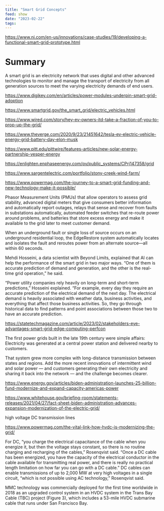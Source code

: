 ```yaml
---
title: "Smart Grid Concepts"
feed: show
date: "2023-02-22"
tags: 
---
```

https://www.ni.com/en-us/innovations/case-studies/19/developing-a-functional-smart-grid-prototype.html

# Summary 
A smart grid is an electricity network that uses digital and other advanced technologies to monitor and manage the transport of electricity from all generation sources to meet the varying electricity demands of end users. 

https://www.digikey.com/en/articles/power-modules-underpin-smart-grid-adoption

https://www.smartgrid.gov/the_smart_grid/electric_vehicles.html

https://www.wired.com/story/hey-ev-owners-itd-take-a-fraction-of-you-to-prop-up-the-grid/

https://www.theverge.com/2020/9/23/21451642/tesla-ev-electric-vehicle-energy-grid-battery-day-elon-musk

https://www.pitt.edu/pittwire/features-articles/new-solar-energy-partnership-vesper-energy

https://enlighten.enphaseenergy.com/pv/public_systems/CPrj147358/grid

https://www.sargentelectric.com/portfolio/stony-creek-wind-farm/

https://www.powermag.com/the-journey-to-a-smart-grid-funding-and-new-technology-make-it-possible/

Phasor Measurement Units (PMUs) that allow operators to assess grid stability, advanced digital meters that give consumers better information and automatically report outages, relays that sense and recover from faults in substations automatically, automated feeder switches that re-route power around problems, and batteries that store excess energy and make it available to the grid later to meet customer demand.

When an underground fault or single loss of source occurs on an underground residential loop, the EdgeRestore system automatically locates and isolates the fault and reroutes power from an alternate source—all within 60 seconds.

Mehdi Hosseini, a data scientist with Beyond Limits, explained that AI can help the performance of the smart grid in two major ways. “One of them is accurate prediction of demand and generation, and the other is the real-time grid operation,” he said.

“Power utility companies rely heavily on long-term and short-term predictions,” Hosseini explained. “For example, every day they require an accurate prediction of the electrical demand of the next day. The electrical demand is heavily associated with weather data, business activities, and everything that affect those business activities. So, they go through historical data to find patterns and point associations between those two to have an accurate prediction.

https://statetechmagazine.com/article/2023/02/stakeholders-eye-advantages-smart-grid-edge-computing-perfcon

The first power grids built in the late 19th century were simple affairs: Electricity was generated at a central power station and delivered nearby to customers.

That system grew more complex with long-distance transmission between states and regions. Add the more recent innovations of intermittent wind and solar power — and customers generating their own electricity and sharing it back into the network — and the challenge becomes clearer.

https://www.energy.gov/articles/biden-administration-launches-25-billion-fund-modernize-and-expand-capacity-americas-power

https://www.whitehouse.gov/briefing-room/statements-releases/2021/04/27/fact-sheet-biden-administration-advances-expansion-modernization-of-the-electric-grid/ 

high voltage DC transmission lines

https://www.powermag.com/the-vital-link-how-hvdc-is-modernizing-the-grid/

For DC, “you charge the electrical capacitance of the cable when you energize it, but then the voltage stays constant, so there is no routine charging and recharging of the cables,” Rosenqvist said. “Once a DC cable has been energized, you have the capacity of the electrical conductor in the cable available for transmitting real power, and there is really no practical length limitation on how far you can go with a DC cable.” DC cables can enable transmissions of up to 2,000 MW at very high voltages in a single circuit, “which is not possible using AC technology,” Rosenqvist said.

MMC technology was commercially deployed for the first time worldwide in 2018 as an upgraded control system in an HVDC system in the Trans Bay Cable (TBC) project (Figure 3), which includes a 53-mile HVDC submarine cable that runs under San Francisco Bay.